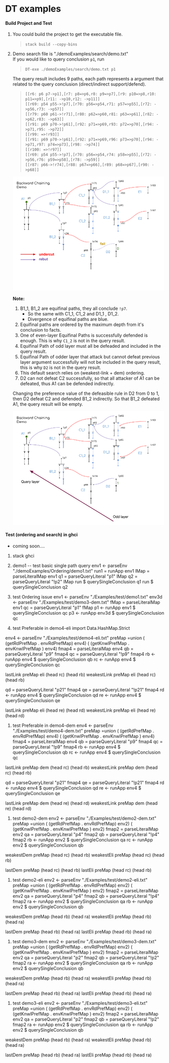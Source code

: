 # DT examples
#### Build Project and Test
1. You could build the project to get the executable file.
    > `stack build --copy-bins`
1. Demo search file is "./demoExamples/search/demo.txt" \
   If you would like to query conclusion `p1`, run
    > `DT-exe ./demoExamples/search/demo.txt p1`

    The query result includes 9 paths, each path represents a argument that related to the query conclusion (direct/indirect support/defend).

    > ```
    > [[r6: p6 p7->p1],[r7: p8=>p6,r8: p9=>p7],[r9: p10=>p8,r10: p11=>p9],[r11: ->p10,r12: ->p11]]
    > [[r69: p54 p55->!p7],[r70: p56=>p54,r71: p57=>p55],[r72: ->p56,r73: ->p57]]
    > [[r79: p60 p61->!r71],[r80: p62=>p60,r81: p63=>p61],[r82: ->p62,r83: ->p63]]
    > [[r91: p69 p70->!p61],[r92: p71=>p69,r93: p72=>p70],[r94: ->p71,r95: ->p72]]
    > [[r99: =>!r93]]
    > [[r91: p69 p70->!p61],[r92: p71=>p69,r96: p73=>p70],[r94: ->p71,r97: p74=>p73],[r98: ->p74]]
    > [[r100: =>!r97]]
    > [[r69: p54 p55->!p7],[r70: p56=>p54,r74: p58=>p55],[r72: ->p56,r76: p59=>p58],[r78: ->p59]]
    > [[r87: p66->!r74],[r88: p67=>p66],[r89: p68=>p67],[r90: ->p68]]
    > ```

    ![Demo Graph succ](./imgs/search-demo-succ.png)

    **Note:**
    1. B1_1, B1_2 are equifinal paths, they all conclude `!p7`. 
        - So the same with C1_1, C1_2 and D1_1 , D1_2. 
        - Divergence of equifinal paths are blue. 
    1. Equifinal paths are ordered by the maximum depth from it's conclusion to facts.
    1. One of even-layer Equifinal Paths is successfully defended is enough. This is why `C1_2` is not in the query result. 
    1. Equifinal Path of odd layer must all be defeaded and included in the query result. 
    1. Equifinal Path of odder layer that attack but cannot defeat previous layer argument successfully will not be included in the query result, this is why `D2` is not in the query result.
    1. This default search relies on (weakest-link + dem) ordering. 
    1. D2 can not defeat C2 successfully, so that all attacker of A1 can be defeated, thus A1 can be defended indirectly. 

    Changing the preference value of the defeasible rule in D2 from 0 to 1, then D2 defeat C2 and defended B1_2 indirectly. So that B1_2 defeated A1, the query result will be empty.

    ![Demo Graph fail](./imgs/search-demo-fail.png)


#### Test (ordering and search) in ghci 
- coming soon....


1. stack ghci

1. demo1 -- test basic single path query 
env1 <- parseEnv "./demoExamples/Ordering/demo1.txt"
run1 = runApp env1
lMap = parseLiteralMap env1
q1 = parseQueryLiteral "p1" lMap
q2 = parseQueryLiteral "!p2" lMap
run $ querySingleConclusion q1
run $ querySingleConclusion q2

1. test Ordering issue
env1 <- parseEnv "./Examples/test/demo1.txt"
env3d <- parseEnv "./Examples/test/demo3-dem.txt"
fMap = parseLiteralMap env1
qc = parseQueryLiteral "p1" fMap
p1 <- runApp env1 $ querySingleConclusion qc
p3 <- runApp env3d $ querySingleConclusion qc

1. test Preferable in demo4-eli
import Data.HashMap.Strict

env4 <- parseEnv "./Examples/test/demo4-eli.txt"
preMap =union ( (getRdPrefMap . envRdPrefMap) env4) ( (getKnwlPrefMap . envKnwlPrefMap ) env4)
fmap4 = parseLiteralMap env4
qb = parseQueryLiteral "p9" fmap4
qc = parseQueryLiteral "!p9" fmap4
rb <- runApp env4 $ querySingleConclusion qb
rc <- runApp env4 $ querySingleConclusion qc

lastLink preMap eli (head rc) (head rb)
weakestLink preMap eli (head rc) (head rb)

qd = parseQueryLiteral "p21" fmap4
qe = parseQueryLiteral "!p21" fmap4
rd <- runApp env4 $ querySingleConclusion qd
re <- runApp env4 $ querySingleConclusion qe

lastLink preMap eli (head re) (head rd)
weakestLink preMap eli (head re) (head rd)

1. test Preferable in demo4-dem
env4 <- parseEnv "./Examples/test/demo4-dem.txt"
preMap =union ( (getRdPrefMap . envRdPrefMap) env4) ( (getKnwlPrefMap . envKnwlPrefMap ) env4)
fmap4 = parseLiteralMap env4
qb = parseQueryLiteral "p9" fmap4
qc = parseQueryLiteral "!p9" fmap4
rb <- runApp env4 $ querySingleConclusion qb
rc <- runApp env4 $ querySingleConclusion qc

lastLink preMap dem (head rc) (head rb)
weakestLink preMap dem (head rc) (head rb)

qd = parseQueryLiteral "p21" fmap4
qe = parseQueryLiteral "!p21" fmap4
rd <- runApp env4 $ querySingleConclusion qd
re <- runApp env4 $ querySingleConclusion qe

lastLink preMap dem (head re) (head rd)
weakestLink preMap dem (head re) (head rd)

1. test demo2-dem
env2 <- parseEnv "./Examples/test/demo2-dem.txt"
preMap =union ( (getRdPrefMap . envRdPrefMap) env2) ( (getKnwlPrefMap . envKnwlPrefMap ) env2)
fmap2 = parseLiteralMap env2
qa = parseQueryLiteral "p4" fmap2
qb = parseQueryLiteral "!p4" fmap2
rb <- runApp env2 $ querySingleConclusion qa
rc <- runApp env2 $ querySingleConclusion qb

weakestDem preMap  (head rc) (head rb)
weakestEli preMap (head rc) (head rb)

lastDem preMap (head rc) (head rb)
lastEli  preMap (head rc) (head rb)

1. test demo2-eli
env2 <- parseEnv "./Examples/test/demo2-eli.txt"
preMap =union ( (getRdPrefMap . envRdPrefMap) env2) ( (getKnwlPrefMap . envKnwlPrefMap ) env2)
fmap2 = parseLiteralMap env2
qa = parseQueryLiteral "p4" fmap2
qb = parseQueryLiteral "!p4" fmap2
ra <- runApp env2 $ querySingleConclusion qa
rb <- runApp env2 $ querySingleConclusion qb

weakestDem preMap  (head rb) (head ra)
weakestEli preMap (head rb) (head ra)

lastDem preMap (head rb) (head ra)
lastEli  preMap (head rb) (head ra)

1. test demo3-dem
env2 <- parseEnv "./Examples/test/demo3-dem.txt"
preMap =union ( (getRdPrefMap . envRdPrefMap) env2) ( (getKnwlPrefMap . envKnwlPrefMap ) env2)
fmap2 = parseLiteralMap env2
qa = parseQueryLiteral "p2" fmap2
qb = parseQueryLiteral "!p2" fmap2
ra <- runApp env2 $ querySingleConclusion qa
rb <- runApp env2 $ querySingleConclusion qb

weakestDem preMap  (head rb) (head ra)
weakestEli preMap (head rb) (head ra)

lastDem preMap (head rb) (head ra)
lastEli  preMap (head rb) (head ra)

1. test demo3-eli
env2 <- parseEnv "./Examples/test/demo3-eli.txt"
preMap =union ( (getRdPrefMap . envRdPrefMap) env2) ( (getKnwlPrefMap . envKnwlPrefMap ) env2)
fmap2 = parseLiteralMap env2
qa = parseQueryLiteral "p2" fmap2
qb = parseQueryLiteral "!p2" fmap2
ra <- runApp env2 $ querySingleConclusion qa
rb <- runApp env2 $ querySingleConclusion qb

weakestDem preMap  (head rb) (head ra)
weakestEli preMap (head rb) (head ra)

lastDem preMap (head rb) (head ra)
lastEli  preMap (head rb) (head ra)